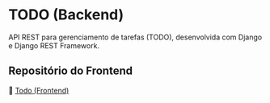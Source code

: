 # TODO (Backend)

API REST para gerenciamento de tarefas (TODO), desenvolvida com Django e Django REST Framework.

## Repositório do Frontend

🔗 [Todo (Frontend)](https://github.com/Matheus-Faneco/todo-angular)
